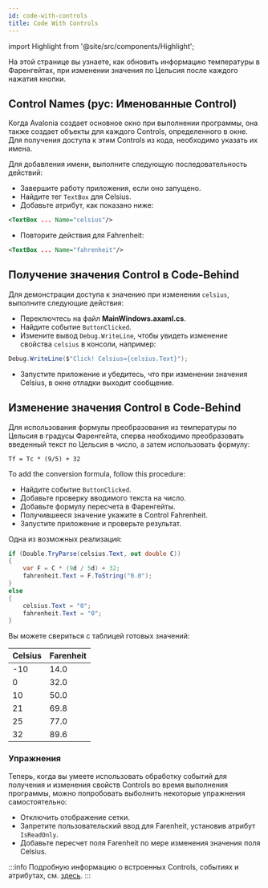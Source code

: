 ```yaml
---
id: code-with-controls
title: Code With Controls
---
```


import Highlight from '@site/src/components/Highlight';

На этой странице вы узнаете, как обновить информацию температуры в Фаренгейтах, при изменении значения по Цельсия после каждого нажатия кнопки.

## Control Names (рус: Именованные Control)


Когда Avalonia создает основное окно при выполнении программы,
она также создает объекты для каждого Controls, определенного в окне.
Для получения доступа к этим Controls из кода, необходимо указать их имена.

Для добавления имени, выполните следующую последовательность действий:

- Завершите работу приложения, если оно запущено.
- Найдите тег `TextBox` для Celsius.
- Добавьте атрибут, как показано ниже:

```xml
<TextBox ... Name="celsius"/>
```

- Повторите действия для Fahrenheit:

```xml
<TextBox ... Name="fahrenheit"/>
```

## Получение значения Control в Code-Behind

Для демонстрации доступа к значению при изменении `celsius`, выполните следующие действия:

* Переключтесь на файл **MainWindows.axaml.cs**.
* Найдите событие `ButtonClicked`.
* Измените вывод `Debug.WriteLine`, чтобы увидеть изменение свойства `celsius` в консоли, например:

```csharp
Debug.WriteLine($"Click! Celsius={celsius.Text}");
```

- Запустите приложение и убедитесь, что при изменении значения Celsius, в окне отладки выходит сообщение.

## Изменение значения Control в Code-Behind

Для использования формулы преобразования из температуры по Цельсия в градусы Фаренгейта, сперва необходимо преобразовать введенный текст по Цельсия в число, а затем использовать формулу:

```
Tf = Tc * (9/5) + 32
```

To add the conversion formula, follow this procedure:

- Найдите событие `ButtonClicked`.
- Добавьте проверку вводимого текста на число. 
- Добавьте формулу пересчета в Фаренгейты.
- Получившееся значение укажите в Control Fahrenheit.
- Запустите приложение и проверьте результат.

Одна из возможных реализация:

```csharp
if (Double.TryParse(celsius.Text, out double C))
{
    var F = C * (9d / 5d) + 32;
    fahrenheit.Text = F.ToString("0.0");
}
else
{
    celsius.Text = "0";
    fahrenheit.Text = "0";
}
```

Вы можете свериться с таблицей готовых значений:

| Celsius | Farenheit |
|---------|-----------|
| -10     | 14.0      |
| 0       | 32.0      |
| 10      | 50.0      |
| 21      | 69.8      |
| 25      | 77.0      |
| 32      | 89.6      |

### Упражнения

Теперь, когда вы умеете использовать обработку событий для получения и изменения свойств Controls во время выполнения программы, можно попробовать выболнить некоторые упражнения самостоятельно:

* Отключить отображение сетки.
* Запретите пользовательский ввод для Farenheit, установив атрибут `IsReadOnly`.
* Добавьте пересчет поля Farenheit по мере изменения значения поля Celsius.

:::info
Подробную информацию о встроенных Controls, событиях и атрибутах, см. [здесь](../../reference/controls/).
:::
